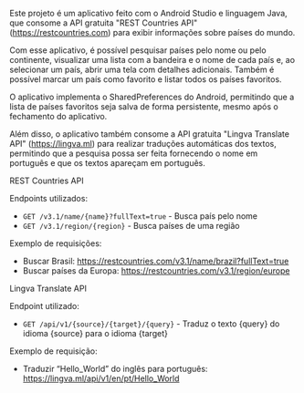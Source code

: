 Este projeto é um aplicativo feito com o Android Studio e linguagem Java, que consome a API gratuita "REST Countries API" (https://restcountries.com) para exibir informações sobre países do mundo.

Com esse aplicativo, é possível pesquisar países pelo nome ou pelo continente, visualizar uma lista com a bandeira e o nome de cada país e, ao selecionar um país, abrir uma tela com detalhes adicionais. Também é possível marcar um país como favorito e listar todos os países favoritos.

O aplicativo implementa o SharedPreferences do Android, permitindo que a lista de países favoritos seja salva de forma persistente, mesmo após o fechamento do aplicativo.

Além disso, o aplicativo também consome a API gratuita "Lingva Translate API" (https://lingva.ml) para realizar traduções automáticas dos textos, permitindo que a pesquisa possa ser feita fornecendo o nome em português e que os textos apareçam em português.

REST Countries API

Endpoints utilizados:

- `GET /v3.1/name/{name}?fullText=true` - Busca país pelo nome
- `GET /v3.1/region/{region}` - Busca países de uma região

Exemplo de requisições:

- Buscar Brasil: https://restcountries.com/v3.1/name/brazil?fullText=true
- Buscar países da Europa: https://restcountries.com/v3.1/region/europe

Lingva Translate API

Endpoint utilizado:

- `GET /api/v1/{source}/{target}/{query}` - Traduz o texto {query} do idioma {source} para o idioma {target}

Exemplo de requisição:

- Traduzir “Hello_World” do inglês para português: https://lingva.ml/api/v1/en/pt/Hello_World
